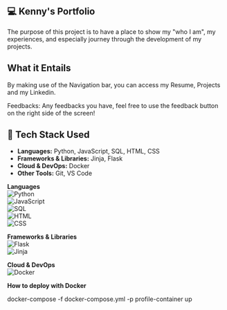## 💻 Kenny's Portfolio

The purpose of this project is to have a place to show my "who I am", my experiences, and especially journey through the development of my projects.

## What it Entails

By making use of the Navigation bar, you can access my Resume, Projects and my Linkedin.

Feedbacks: Any feedbacks you have, feel free to use the feedback button on the right side of the screen!

## 🔧 Tech Stack Used

- **Languages:** Python, JavaScript, SQL, HTML, CSS
- **Frameworks & Libraries:** Jinja, Flask
- **Cloud & DevOps:** Docker
- **Other Tools:** Git, VS Code

**Languages**  
![Python](https://img.shields.io/badge/Python-3776AB?style=for-the-badge&logo=python&logoColor=white)  
![JavaScript](https://img.shields.io/badge/JavaScript-F7DF1E?style=for-the-badge&logo=javascript&logoColor=black)  
![SQL](https://img.shields.io/badge/SQL-4479A1?style=for-the-badge&logo=postgresql&logoColor=white)  
![HTML](https://img.shields.io/badge/HTML5-E34F26?style=for-the-badge&logo=html5&logoColor=white)  
![CSS](https://img.shields.io/badge/CSS3-1572B6?style=for-the-badge&logo=css3&logoColor=white)

**Frameworks & Libraries**  
![Flask](https://img.shields.io/badge/Flask-000000?style=for-the-badge&logo=flask&logoColor=white)  
![Jinja](https://img.shields.io/badge/Jinja-B41717?style=for-the-badge&logo=jinja&logoColor=white)

**Cloud & DevOps**  
![Docker](https://img.shields.io/badge/Docker-2496ED?style=for-the-badge&logo=docker&logoColor=white)

**How to deploy with Docker**

docker-compose -f docker-compose.yml -p profile-container up
